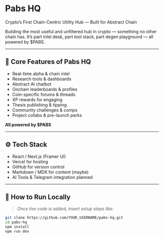 # Pabs HQ

Crypto’s First Chain-Centric Utility Hub — Built for Abstract Chain

Building the most useful and unfiltered hub in crypto — something no other chain has. It’s part intel desk, part tool stack, part degen playground — all powered by $PABS.

---

## 🔧 Core Features of Pabs HQ

- Real-time alpha & chain intel  
- Research tools & dashboards  
- Abstract AI chatbot  
- Onchain leaderboards & profiles  
- Coin-specific forums & threads  
- XP rewards for engaging  
- Thesis publishing & tipping  
- Community challenges & comps  
- Project collabs & pre-launch perks  

**All powered by $PABS**

---

## ⚙️ Tech Stack
- React / Next.js (Framer UI)
- Vercel for hosting
- GitHub for version control
- Markdown / MDX for content (maybe)
- AI Tools & Telegram integration planned

---

## 🧪 How to Run Locally
> _Once live code is added, insert setup steps like:_
```bash
git clone https://github.com/YOUR_USERNAME/pabs-hq.git
cd pabs-hq
npm install
npm run dev
